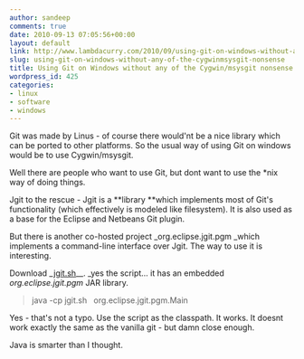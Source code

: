 ```yaml
---
author: sandeep
comments: true
date: 2010-09-13 07:05:56+00:00
layout: default
link: http://www.lambdacurry.com/2010/09/using-git-on-windows-without-any-of-the-cygwinmsysgit-nonsense/
slug: using-git-on-windows-without-any-of-the-cygwinmsysgit-nonsense
title: Using Git on Windows without any of the Cygwin/msysgit nonsense
wordpress_id: 425
categories:
- linux
- software
- windows
---
```


Git was made by Linus - of course there would'nt be a nice library which can be ported to other platforms. So the usual way of using Git on windows would be to use Cygwin/msysgit.

Well there are people who want to use Git, but dont want to use the *nix way of doing things.

Jgit to the rescue - Jgit is a **library **which implements most of Git's functionality (which effectively is modeled like filesystem). It is also used as a base for the Eclipse and Netbeans Git plugin.

But there is another co-hosted project ﻿﻿_org.eclipse.jgit.pgm _which implements a command-line interface over Jgit. The way to use it is interesting.

Download _[jgit.sh](http://eclipse.org/jgit/download/)__. _yes the script... it has an embedded _org.eclipse.jgit.pgm_ JAR library.


<blockquote>java -cp jgit.sh   org.eclipse.jgit.pgm.Main <command></blockquote>


Yes - that's not a typo. Use the script as the classpath. It works. It doesnt work exactly the same as the vanilla git - but damn close enough.

Java is smarter than I thought.
